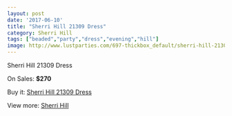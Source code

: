 ```yaml
---
layout: post
date: '2017-06-10'
title: "Sherri Hill 21309 Dress"
category: Sherri Hill
tags: ["beaded","party","dress","evening","hill"]
image: http://www.lustparties.com/697-thickbox_default/sherri-hill-21309-dress.jpg
---
```

Sherri Hill 21309 Dress

On Sales: **$270**
<a href="https://www.lustparties.com/en/sherri-hill/246-sherri-hill-21309-dress.html"><amp-img layout="responsive" width="600" height="600" src="//www.lustparties.com/697-thickbox_default/sherri-hill-21309-dress.jpg" alt="Sherri Hill 21309 Dress 0" /></a>
<a href="https://www.lustparties.com/en/sherri-hill/246-sherri-hill-21309-dress.html"><amp-img layout="responsive" width="600" height="600" src="//www.lustparties.com/699-thickbox_default/sherri-hill-21309-dress.jpg" alt="Sherri Hill 21309 Dress 1" /></a>
<a href="https://www.lustparties.com/en/sherri-hill/246-sherri-hill-21309-dress.html"><amp-img layout="responsive" width="600" height="600" src="//www.lustparties.com/698-thickbox_default/sherri-hill-21309-dress.jpg" alt="Sherri Hill 21309 Dress 2" /></a>

Buy it: [Sherri Hill 21309 Dress](https://www.lustparties.com/en/sherri-hill/246-sherri-hill-21309-dress.html "Sherri Hill 21309 Dress")

View more: [Sherri Hill](https://www.lustparties.com/en/2-sherri-hill "Sherri Hill")